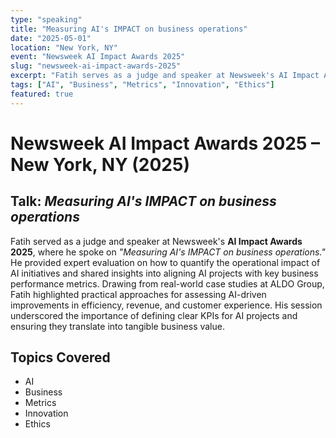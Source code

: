 ```yaml
---
type: "speaking"
title: "Measuring AI's IMPACT on business operations"
date: "2025-05-01"
location: "New York, NY"
event: "Newsweek AI Impact Awards 2025"
slug: "newsweek-ai-impact-awards-2025"
excerpt: "Fatih serves as a judge and speaker at Newsweek's AI Impact Awards 2025, where he speaks on 'Measuring AI's IMPACT on business operations.' He provided expert evaluation on how to quantify the operational impact of AI initiatives and shared insights into aligning AI projects with key business performance metrics."
tags: ["AI", "Business", "Metrics", "Innovation", "Ethics"]
featured: true
---
```


# Newsweek AI Impact Awards 2025 – New York, NY (2025)

## Talk: *Measuring AI's IMPACT on business operations*

Fatih served as a judge and speaker at Newsweek's **AI Impact Awards 2025**, where he spoke on *"Measuring AI's IMPACT on business operations."* He provided expert evaluation on how to quantify the operational impact of AI initiatives and shared insights into aligning AI projects with key business performance metrics. Drawing from real-world case studies at ALDO Group, Fatih highlighted practical approaches for assessing AI-driven improvements in efficiency, revenue, and customer experience. His session underscored the importance of defining clear KPIs for AI projects and ensuring they translate into tangible business value.

## Topics Covered

- AI
- Business
- Metrics
- Innovation
- Ethics 
